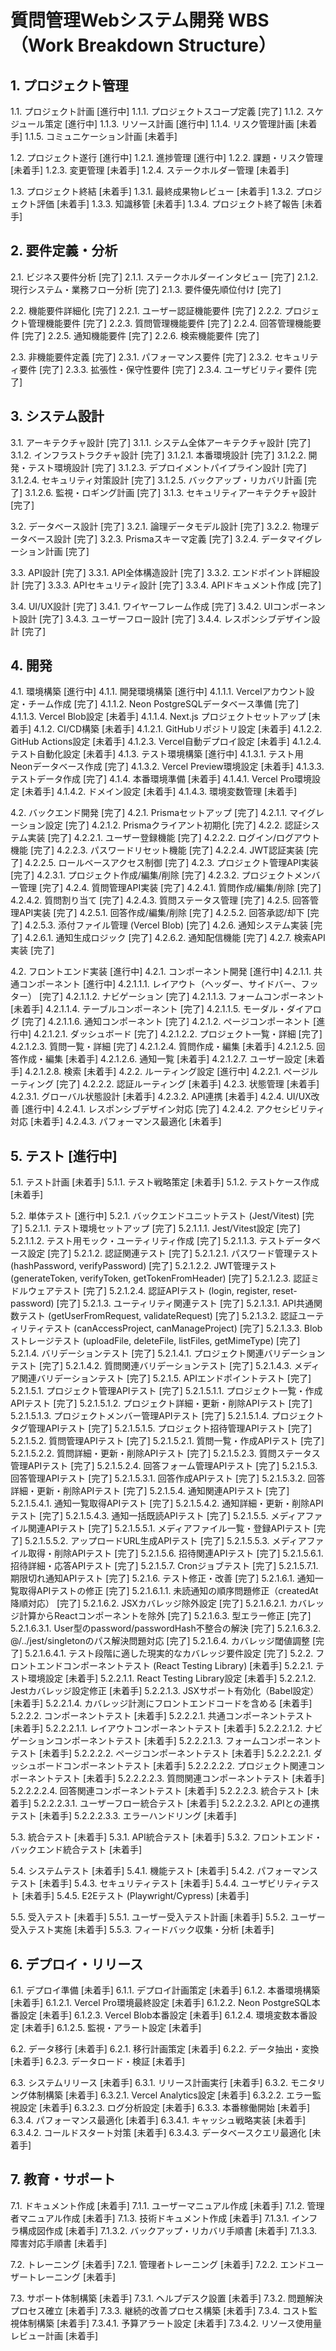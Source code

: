 # 質問管理Webシステム開発 WBS（Work Breakdown Structure）

## 1. プロジェクト管理
1.1. プロジェクト計画 [進行中]
   1.1.1. プロジェクトスコープ定義 [完了]
   1.1.2. スケジュール策定 [進行中]
   1.1.3. リソース計画 [進行中]
   1.1.4. リスク管理計画 [未着手]
   1.1.5. コミュニケーション計画 [未着手]

1.2. プロジェクト遂行 [進行中]
   1.2.1. 進捗管理 [進行中]
   1.2.2. 課題・リスク管理 [未着手]
   1.2.3. 変更管理 [未着手]
   1.2.4. ステークホルダー管理 [未着手]

1.3. プロジェクト終結 [未着手]
   1.3.1. 最終成果物レビュー [未着手]
   1.3.2. プロジェクト評価 [未着手]
   1.3.3. 知識移管 [未着手]
   1.3.4. プロジェクト終了報告 [未着手]

## 2. 要件定義・分析
2.1. ビジネス要件分析 [完了]
   2.1.1. ステークホルダーインタビュー [完了]
   2.1.2. 現行システム・業務フロー分析 [完了]
   2.1.3. 要件優先順位付け [完了]

2.2. 機能要件詳細化 [完了]
   2.2.1. ユーザー認証機能要件 [完了]
   2.2.2. プロジェクト管理機能要件 [完了]
   2.2.3. 質問管理機能要件 [完了]
   2.2.4. 回答管理機能要件 [完了]
   2.2.5. 通知機能要件 [完了]
   2.2.6. 検索機能要件 [完了]

2.3. 非機能要件定義 [完了]
   2.3.1. パフォーマンス要件 [完了]
   2.3.2. セキュリティ要件 [完了]
   2.3.3. 拡張性・保守性要件 [完了]
   2.3.4. ユーザビリティ要件 [完了]

## 3. システム設計
3.1. アーキテクチャ設計 [完了]
   3.1.1. システム全体アーキテクチャ設計 [完了]
   3.1.2. インフラストラクチャ設計 [完了]
      3.1.2.1. 本番環境設計 [完了]
      3.1.2.2. 開発・テスト環境設計 [完了]
      3.1.2.3. デプロイメントパイプライン設計 [完了]
      3.1.2.4. セキュリティ対策設計 [完了]
      3.1.2.5. バックアップ・リカバリ計画 [完了]
      3.1.2.6. 監視・ロギング計画 [完了]
   3.1.3. セキュリティアーキテクチャ設計 [完了]

3.2. データベース設計 [完了]
   3.2.1. 論理データモデル設計 [完了]
   3.2.2. 物理データベース設計 [完了]
   3.2.3. Prismaスキーマ定義 [完了]
   3.2.4. データマイグレーション計画 [完了]

3.3. API設計 [完了]
   3.3.1. API全体構造設計 [完了]
   3.3.2. エンドポイント詳細設計 [完了]
   3.3.3. APIセキュリティ設計 [完了]
   3.3.4. APIドキュメント作成 [完了]

3.4. UI/UX設計 [完了]
   3.4.1. ワイヤーフレーム作成 [完了]
   3.4.2. UIコンポーネント設計 [完了]
   3.4.3. ユーザーフロー設計 [完了]
   3.4.4. レスポンシブデザイン設計 [完了]

## 4. 開発
4.1. 環境構築 [進行中]
   4.1.1. 開発環境構築 [進行中]
      4.1.1.1. Vercelアカウント設定・チーム作成 [完了]
      4.1.1.2. Neon PostgreSQLデータベース準備 [完了]
      4.1.1.3. Vercel Blob設定 [未着手]
      4.1.1.4. Next.js プロジェクトセットアップ [未着手]
   4.1.2. CI/CD構築 [未着手]
      4.1.2.1. GitHubリポジトリ設定 [未着手]
      4.1.2.2. GitHub Actions設定 [未着手]
      4.1.2.3. Vercel自動デプロイ設定 [未着手]
      4.1.2.4. テスト自動化設定 [未着手]
   4.1.3. テスト環境構築 [進行中]
      4.1.3.1. テスト用Neonデータベース作成 [完了]
      4.1.3.2. Vercel Preview環境設定 [未着手]
      4.1.3.3. テストデータ作成 [完了]
   4.1.4. 本番環境準備 [未着手]
      4.1.4.1. Vercel Pro環境設定 [未着手]
      4.1.4.2. ドメイン設定 [未着手]
      4.1.4.3. 環境変数管理 [未着手]

4.2. バックエンド開発 [完了]
   4.2.1. Prismaセットアップ [完了]
      4.2.1.1. マイグレーション設定 [完了]
      4.2.1.2. Prismaクライアント初期化 [完了]
   4.2.2. 認証システム実装 [完了]
      4.2.2.1. ユーザー登録機能 [完了]
      4.2.2.2. ログイン/ログアウト機能 [完了]
      4.2.2.3. パスワードリセット機能 [完了]
      4.2.2.4. JWT認証実装 [完了]
      4.2.2.5. ロールベースアクセス制御 [完了]
   4.2.3. プロジェクト管理API実装 [完了]
      4.2.3.1. プロジェクト作成/編集/削除 [完了]
      4.2.3.2. プロジェクトメンバー管理 [完了]
   4.2.4. 質問管理API実装 [完了]
      4.2.4.1. 質問作成/編集/削除 [完了]
      4.2.4.2. 質問割り当て [完了]
      4.2.4.3. 質問ステータス管理 [完了]
   4.2.5. 回答管理API実装 [完了]
      4.2.5.1. 回答作成/編集/削除 [完了]
      4.2.5.2. 回答承認/却下 [完了]
      4.2.5.3. 添付ファイル管理 (Vercel Blob) [完了]
   4.2.6. 通知システム実装 [完了]
      4.2.6.1. 通知生成ロジック [完了]
      4.2.6.2. 通知配信機能 [完了]
   4.2.7. 検索API実装 [完了]

4.2. フロントエンド実装 [進行中]
   4.2.1. コンポーネント開発 [進行中]
      4.2.1.1. 共通コンポーネント [進行中]
         4.2.1.1.1. レイアウト（ヘッダー、サイドバー、フッター） [完了]
         4.2.1.1.2. ナビゲーション [完了]
         4.2.1.1.3. フォームコンポーネント [未着手]
         4.2.1.1.4. テーブルコンポーネント [完了]
         4.2.1.1.5. モーダル・ダイアログ [完了]
         4.2.1.1.6. 通知コンポーネント [完了]
      4.2.1.2. ページコンポーネント [進行中]
         4.2.1.2.1. ダッシュボード [完了]
         4.2.1.2.2. プロジェクト一覧・詳細 [完了]
         4.2.1.2.3. 質問一覧・詳細 [完了]
         4.2.1.2.4. 質問作成・編集 [未着手]
         4.2.1.2.5. 回答作成・編集 [未着手]
         4.2.1.2.6. 通知一覧 [未着手]
         4.2.1.2.7. ユーザー設定 [未着手]
         4.2.1.2.8. 検索 [未着手]
   4.2.2. ルーティング設定 [進行中]
      4.2.2.1. ページルーティング [完了]
      4.2.2.2. 認証ルーティング [未着手]
   4.2.3. 状態管理 [未着手]
      4.2.3.1. グローバル状態設計 [未着手]
      4.2.3.2. API連携 [未着手]
   4.2.4. UI/UX改善 [進行中]
      4.2.4.1. レスポンシブデザイン対応 [完了]
      4.2.4.2. アクセシビリティ対応 [未着手]
      4.2.4.3. パフォーマンス最適化 [未着手]

## 5. テスト [進行中]
5.1. テスト計画 [未着手]
   5.1.1. テスト戦略策定 [未着手]
   5.1.2. テストケース作成 [未着手]

5.2. 単体テスト [進行中]
   5.2.1. バックエンドユニットテスト (Jest/Vitest) [完了]
      5.2.1.1. テスト環境セットアップ [完了]
         5.2.1.1.1. Jest/Vitest設定 [完了]
         5.2.1.1.2. テスト用モック・ユーティリティ作成 [完了]
         5.2.1.1.3. テストデータベース設定 [完了]
      5.2.1.2. 認証関連テスト [完了]
         5.2.1.2.1. パスワード管理テスト (hashPassword, verifyPassword) [完了]
         5.2.1.2.2. JWT管理テスト (generateToken, verifyToken, getTokenFromHeader) [完了]
         5.2.1.2.3. 認証ミドルウェアテスト [完了]
         5.2.1.2.4. 認証APIテスト (login, register, reset-password) [完了]
      5.2.1.3. ユーティリティ関連テスト [完了]
         5.2.1.3.1. API共通関数テスト (getUserFromRequest, validateRequest) [完了]
         5.2.1.3.2. 認証ユーティリティテスト (canAccessProject, canManageProject) [完了]
         5.2.1.3.3. Blobストレージテスト (uploadFile, deleteFile, listFiles, getMimeType) [完了]
      5.2.1.4. バリデーションテスト [完了]
         5.2.1.4.1. プロジェクト関連バリデーションテスト [完了]
         5.2.1.4.2. 質問関連バリデーションテスト [完了]
         5.2.1.4.3. メディア関連バリデーションテスト [完了]
      5.2.1.5. APIエンドポイントテスト [完了]
         5.2.1.5.1. プロジェクト管理APIテスト [完了]
            5.2.1.5.1.1. プロジェクト一覧・作成APIテスト [完了]
            5.2.1.5.1.2. プロジェクト詳細・更新・削除APIテスト [完了]
            5.2.1.5.1.3. プロジェクトメンバー管理APIテスト [完了]
            5.2.1.5.1.4. プロジェクトタグ管理APIテスト [完了]
            5.2.1.5.1.5. プロジェクト招待管理APIテスト [完了]
         5.2.1.5.2. 質問管理APIテスト [完了]
            5.2.1.5.2.1. 質問一覧・作成APIテスト [完了]
            5.2.1.5.2.2. 質問詳細・更新・削除APIテスト [完了]
            5.2.1.5.2.3. 質問ステータス管理APIテスト [完了]
            5.2.1.5.2.4. 回答フォーム管理APIテスト [完了]
         5.2.1.5.3. 回答管理APIテスト [完了]
            5.2.1.5.3.1. 回答作成APIテスト [完了]
            5.2.1.5.3.2. 回答詳細・更新・削除APIテスト [完了]
         5.2.1.5.4. 通知関連APIテスト [完了]
            5.2.1.5.4.1. 通知一覧取得APIテスト [完了]
            5.2.1.5.4.2. 通知詳細・更新・削除APIテスト [完了]
            5.2.1.5.4.3. 通知一括既読APIテスト [完了]
         5.2.1.5.5. メディアファイル関連APIテスト [完了]
            5.2.1.5.5.1. メディアファイル一覧・登録APIテスト [完了]
            5.2.1.5.5.2. アップロードURL生成APIテスト [完了]
            5.2.1.5.5.3. メディアファイル取得・削除APIテスト [完了]
         5.2.1.5.6. 招待関連APIテスト [完了]
            5.2.1.5.6.1. 招待詳細・応答APIテスト [完了]
         5.2.1.5.7. Cronジョブテスト [完了]
            5.2.1.5.7.1. 期限切れ通知APIテスト [完了]
      5.2.1.6. テスト修正・改善 [完了]
         5.2.1.6.1. 通知一覧取得APIテストの修正 [完了]
            5.2.1.6.1.1. 未読通知の順序問題修正（createdAt降順対応） [完了]
         5.2.1.6.2. JSXカバレッジ除外設定 [完了]
            5.2.1.6.2.1. カバレッジ計算からReactコンポーネントを除外 [完了]
         5.2.1.6.3. 型エラー修正 [完了]
            5.2.1.6.3.1. User型のpassword/passwordHash不整合の解決 [完了]
            5.2.1.6.3.2. @/../jest/singletonのパス解決問題対応 [完了]
         5.2.1.6.4. カバレッジ閾値調整 [完了]
            5.2.1.6.4.1. テスト段階に適した現実的なカバレッジ要件設定 [完了]
   5.2.2. フロントエンドコンポーネントテスト (React Testing Library) [未着手]
      5.2.2.1. テスト環境設定 [未着手]
         5.2.2.1.1. React Testing Library設定 [未着手]
         5.2.2.1.2. Jestカバレッジ設定修正 [未着手]
         5.2.2.1.3. JSXサポート有効化（Babel設定） [未着手]
         5.2.2.1.4. カバレッジ計測にフロントエンドコードを含める [未着手]
      5.2.2.2. コンポーネントテスト [未着手]
         5.2.2.2.1. 共通コンポーネントテスト [未着手]
            5.2.2.2.1.1. レイアウトコンポーネントテスト [未着手]
            5.2.2.2.1.2. ナビゲーションコンポーネントテスト [未着手]
            5.2.2.2.1.3. フォームコンポーネントテスト [未着手]
         5.2.2.2.2. ページコンポーネントテスト [未着手]
            5.2.2.2.2.1. ダッシュボードコンポーネントテスト [未着手]
            5.2.2.2.2.2. プロジェクト関連コンポーネントテスト [未着手]
            5.2.2.2.2.3. 質問関連コンポーネントテスト [未着手]
            5.2.2.2.2.4. 回答関連コンポーネントテスト [未着手]
         5.2.2.2.3. 統合テスト [未着手]
            5.2.2.2.3.1. ユーザーフロー統合テスト [未着手]
            5.2.2.2.3.2. APIとの連携テスト [未着手]
            5.2.2.2.3.3. エラーハンドリング [未着手]

5.3. 統合テスト [未着手]
   5.3.1. API統合テスト [未着手]
   5.3.2. フロントエンド・バックエンド統合テスト [未着手]

5.4. システムテスト [未着手]
   5.4.1. 機能テスト [未着手]
   5.4.2. パフォーマンステスト [未着手]
   5.4.3. セキュリティテスト [未着手]
   5.4.4. ユーザビリティテスト [未着手]
   5.4.5. E2Eテスト (Playwright/Cypress) [未着手]

5.5. 受入テスト [未着手]
   5.5.1. ユーザー受入テスト計画 [未着手]
   5.5.2. ユーザー受入テスト実施 [未着手]
   5.5.3. フィードバック収集・分析 [未着手]

## 6. デプロイ・リリース
6.1. デプロイ準備 [未着手]
   6.1.1. デプロイ計画策定 [未着手]
   6.1.2. 本番環境構築 [未着手]
      6.1.2.1. Vercel Pro環境最終設定 [未着手]
      6.1.2.2. Neon PostgreSQL本番設定 [未着手]
      6.1.2.3. Vercel Blob本番設定 [未着手]
      6.1.2.4. 環境変数本番設定 [未着手]
      6.1.2.5. 監視・アラート設定 [未着手]

6.2. データ移行 [未着手]
   6.2.1. 移行計画策定 [未着手]
   6.2.2. データ抽出・変換 [未着手]
   6.2.3. データロード・検証 [未着手]

6.3. システムリリース [未着手]
   6.3.1. リリース計画実行 [未着手]
   6.3.2. モニタリング体制構築 [未着手]
      6.3.2.1. Vercel Analytics設定 [未着手]
      6.3.2.2. エラー監視設定 [未着手]
      6.3.2.3. ログ分析設定 [未着手]
   6.3.3. 本番稼働開始 [未着手]
   6.3.4. パフォーマンス最適化 [未着手]
      6.3.4.1. キャッシュ戦略実装 [未着手]
      6.3.4.2. コールドスタート対策 [未着手]
      6.3.4.3. データベースクエリ最適化 [未着手]

## 7. 教育・サポート
7.1. ドキュメント作成 [未着手]
   7.1.1. ユーザーマニュアル作成 [未着手]
   7.1.2. 管理者マニュアル作成 [未着手]
   7.1.3. 技術ドキュメント作成 [未着手]
      7.1.3.1. インフラ構成図作成 [未着手]
      7.1.3.2. バックアップ・リカバリ手順書 [未着手]
      7.1.3.3. 障害対応手順書 [未着手]

7.2. トレーニング [未着手]
   7.2.1. 管理者トレーニング [未着手]
   7.2.2. エンドユーザートレーニング [未着手]

7.3. サポート体制構築 [未着手]
   7.3.1. ヘルプデスク設置 [未着手]
   7.3.2. 問題解決プロセス確立 [未着手]
   7.3.3. 継続的改善プロセス構築 [未着手]
   7.3.4. コスト監視体制構築 [未着手]
      7.3.4.1. 予算アラート設定 [未着手]
      7.3.4.2. リソース使用量レビュー計画 [未着手] 